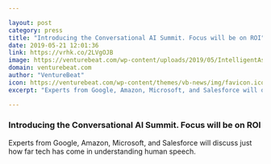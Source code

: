 ```yaml
---

layout: post
category: press
title: "Introducing the Conversational AI Summit. Focus will be on ROI"
date: 2019-05-21 12:01:36
link: https://vrhk.co/2LVgOJB
image: https://venturebeat.com/wp-content/uploads/2019/05/IntelligentAssistant.GettyImages-1001176658.jpg?w=1200&strip=all
domain: venturebeat.com
author: "VentureBeat"
icon: https://venturebeat.com/wp-content/themes/vb-news/img/favicon.ico
excerpt: "Experts from Google, Amazon, Microsoft, and Salesforce will discuss just how far tech has come in understanding human speech."

---
```


### Introducing the Conversational AI Summit. Focus will be on ROI

Experts from Google, Amazon, Microsoft, and Salesforce will discuss just how far tech has come in understanding human speech.